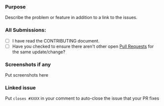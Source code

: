 ### Purpose
Describe the problem or feature in addition to a link to the issues.

### All Submissions:
* [ ] I have read the CONTRIBUTING document.
* [ ] Have you checked to ensure there aren't other open [Pull Requests](../../../pulls) for the same update/change?

### Screenshots if any
Put screenshots here

### Linked issue
Put `closes #XXXX` in your comment to auto-close the issue that your PR fixes 